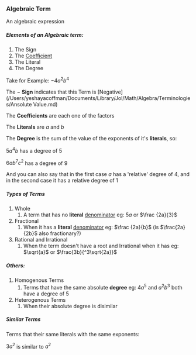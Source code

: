 ### Algebraic Term

An algebraic expression

##### Elements of an Algebraic term:

1. The Sign
2. The [Coefficient](/Users/yeshayacoffman/Documents/Library/Jol/Math/Algebra/Terminologies/Coefficient.md)
3. The Literal
4. The Degree

Take for Example: $-4a^2b^4$

The $-$ **Sign** indicates that this Term is [Negative](/Users/yeshayacoffman/Documents/Library/Jol/Math/Algebra/Terminologies/Ansolute Value.md)

The **Coefficients** are each one of the factors

The **Literals** are $a$ and $b$ 

The **Degree** is the sum of the value of the exponents of it's **literals**, so:

$5a^4b$ has a degree of $5$

$6ab^7c^2$ has a degree of $9$

And you can also say that in the first case $a$ has a 'relative' degree of $4$, and in the second case it has a relative degree of $1$

##### Types of Terms

1. Whole
   1. A term that has no **literal** [denominator](/Users/yeshayacoffman/Documents/Library/Jol/Math/Dictionary/Denominator.md) eg: $5a$ or $\frac {2a}{3}$
2. Fractional
   1. When it has a **literal** [denominator](/Users/yeshayacoffman/Documents/Library/Jol/Math/Dictionary/Denominator.md) eg: $\frac {2a}{b}$ (is $\frac{2a}{2b}$ also fractionary?)
3. Rational and Irrational
   1. When the term doesn't have a root and Irrational when it has eg: $\sqrt{a}$ or $\frac{3b}{^3\sqrt{2a}}$

##### Others:

1. Homogenous Terms
   1. Terms that have the same absolute **degree** eg: $4a^5$ and $a^2b^3$ both have a degree of $5$ 
2. Heterogenous Terms
   1. When their absolute degree is disimilar

##### Similar Terms

Terms that their same literals with the same exponents:

$3a^2$ is similar to $a^2$


